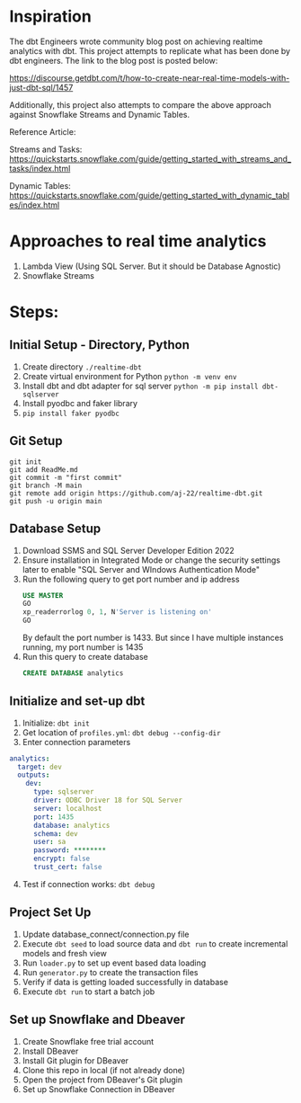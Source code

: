 # Inspiration

The dbt Engineers wrote community blog post on achieving realtime analytics with dbt. This project attempts to replicate what has been done by dbt engineers. The link to the blog post is posted below:

https://discourse.getdbt.com/t/how-to-create-near-real-time-models-with-just-dbt-sql/1457

Additionally, this project also attempts to compare the above approach against Snowflake Streams and Dynamic Tables. 

Reference Article:

Streams and Tasks: https://quickstarts.snowflake.com/guide/getting_started_with_streams_and_tasks/index.html

Dynamic Tables: https://quickstarts.snowflake.com/guide/getting_started_with_dynamic_tables/index.html

# Approaches to real time analytics

1. Lambda View (Using SQL Server. But it should be Database Agnostic)
2. Snowflake Streams

# Steps:

## Initial Setup - Directory, Python
1. Create directory `./realtime-dbt`
2. Create virtual environment for Python
   `python -m venv env`
3. Install dbt and dbt adapter for sql server
   `python -m pip install dbt-sqlserver`
4. Install pyodbc and faker library
5. `pip install faker pyodbc`

## Git Setup
```
git init
git add ReadMe.md
git commit -m "first commit"
git branch -M main
git remote add origin https://github.com/aj-22/realtime-dbt.git
git push -u origin main
```

## Database Setup
1. Download SSMS and SQL Server Developer Edition 2022
2. Ensure installation in Integrated Mode or change the security settings later to enable "SQL Server and WIndows Authentication Mode"
3. Run the following query to get port number and ip address
   ```sql
   USE MASTER
   GO
   xp_readerrorlog 0, 1, N'Server is listening on'
   GO
   ```
   By default the port number is 1433. But since I have multiple instances running, my port number is 1435
4. Run this query to create database 
   ```sql
   CREATE DATABASE analytics
   ```

## Initialize and set-up dbt
1. Initialize: `dbt init`
2. Get location of `profiles.yml`: `dbt debug --config-dir`
3. Enter connection parameters
```yml
analytics:
  target: dev
  outputs:
    dev:
      type: sqlserver
      driver: ODBC Driver 18 for SQL Server
      server: localhost
      port: 1435
      database: analytics
      schema: dev
      user: sa
      password: ********
      encrypt: false
      trust_cert: false
```
4. Test if connection works: `dbt debug`

## Project Set Up
1. Update database_connect/connection.py file 
2. Execute `dbt seed` to load source data and `dbt run` to create incremental models and fresh view
3. Run `loader.py` to set up event based data loading
4. Run `generator.py` to create the transaction files
5. Verify if data is getting loaded successfully in database
6. Execute `dbt run` to start a batch job

## Set up Snowflake and Dbeaver

1. Create Snowflake free trial account
2. Install DBeaver
3. Install Git plugin for DBeaver
4. Clone this repo in local (if not already done)
5. Open the project from DBeaver's Git plugin
6. Set up Snowflake Connection in DBeaver
